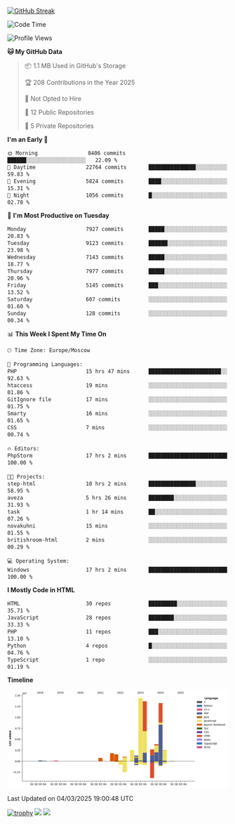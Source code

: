 [![GitHub Streak](https://github-readme-streak-stats.herokuapp.com/?user=yogik10)](https://git.io/streak-stats)
<!--START_SECTION:waka-->
![Code Time](http://img.shields.io/badge/Code%20Time-1%2C180%20hrs%2048%20mins-blue)

![Profile Views](http://img.shields.io/badge/Profile%20Views-0-blue)

**🐱 My GitHub Data** 

> 📦 1.1 MB Used in GitHub's Storage 
 > 
> 🏆 208 Contributions in the Year 2025
 > 
> 🚫 Not Opted to Hire
 > 
> 📜 12 Public Repositories 
 > 
> 🔑 5 Private Repositories 
 > 
**I'm an Early 🐤** 

```text
🌞 Morning                8406 commits        ██████░░░░░░░░░░░░░░░░░░░   22.09 % 
🌆 Daytime                22764 commits       ███████████████░░░░░░░░░░   59.83 % 
🌃 Evening                5824 commits        ████░░░░░░░░░░░░░░░░░░░░░   15.31 % 
🌙 Night                  1056 commits        █░░░░░░░░░░░░░░░░░░░░░░░░   02.78 % 
```
📅 **I'm Most Productive on Tuesday** 

```text
Monday                   7927 commits        █████░░░░░░░░░░░░░░░░░░░░   20.83 % 
Tuesday                  9123 commits        ██████░░░░░░░░░░░░░░░░░░░   23.98 % 
Wednesday                7143 commits        █████░░░░░░░░░░░░░░░░░░░░   18.77 % 
Thursday                 7977 commits        █████░░░░░░░░░░░░░░░░░░░░   20.96 % 
Friday                   5145 commits        ███░░░░░░░░░░░░░░░░░░░░░░   13.52 % 
Saturday                 607 commits         ░░░░░░░░░░░░░░░░░░░░░░░░░   01.60 % 
Sunday                   128 commits         ░░░░░░░░░░░░░░░░░░░░░░░░░   00.34 % 
```


📊 **This Week I Spent My Time On** 

```text
🕑︎ Time Zone: Europe/Moscow

💬 Programming Languages: 
PHP                      15 hrs 47 mins      ███████████████████████░░   92.63 % 
htaccess                 19 mins             ░░░░░░░░░░░░░░░░░░░░░░░░░   01.86 % 
GitIgnore file           17 mins             ░░░░░░░░░░░░░░░░░░░░░░░░░   01.75 % 
Smarty                   16 mins             ░░░░░░░░░░░░░░░░░░░░░░░░░   01.65 % 
CSS                      7 mins              ░░░░░░░░░░░░░░░░░░░░░░░░░   00.74 % 

🔥 Editors: 
PhpStorm                 17 hrs 2 mins       █████████████████████████   100.00 % 

🐱‍💻 Projects: 
step-html                10 hrs 2 mins       ███████████████░░░░░░░░░░   58.95 % 
aveza                    5 hrs 26 mins       ████████░░░░░░░░░░░░░░░░░   31.93 % 
task                     1 hr 14 mins        ██░░░░░░░░░░░░░░░░░░░░░░░   07.26 % 
novakuhni                15 mins             ░░░░░░░░░░░░░░░░░░░░░░░░░   01.55 % 
britishroom-html         2 mins              ░░░░░░░░░░░░░░░░░░░░░░░░░   00.29 % 

💻 Operating System: 
Windows                  17 hrs 2 mins       █████████████████████████   100.00 % 
```

**I Mostly Code in HTML** 

```text
HTML                     30 repos            █████████░░░░░░░░░░░░░░░░   35.71 % 
JavaScript               28 repos            ████████░░░░░░░░░░░░░░░░░   33.33 % 
PHP                      11 repos            ███░░░░░░░░░░░░░░░░░░░░░░   13.10 % 
Python                   4 repos             █░░░░░░░░░░░░░░░░░░░░░░░░   04.76 % 
TypeScript               1 repo              ░░░░░░░░░░░░░░░░░░░░░░░░░   01.19 % 
```



**Timeline**

![Lines of Code chart](https://raw.githubusercontent.com/Yogik10/Yogik10/main/assets/bar_graph.png)


 Last Updated on 04/03/2025 19:00:48 UTC
<!--END_SECTION:waka-->
[![trophy](https://github-profile-trophy.vercel.app/?username=yogik10)](https://github.com/ryo-ma/github-profile-trophy)
![](https://github-profile-summary-cards.vercel.app/api/cards/profile-details?username=yogik10&theme=solarized_dark)
![](https://github-profile-summary-cards.vercel.app/api/cards/most-commit-language?username=yogik10&theme=solarized_dark)


